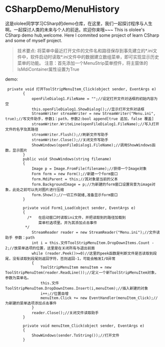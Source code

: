  # CSharpDemo/MenuHistory
这是ololee同学学习CSharp的demo仓库，在这里，我们一起探讨程序与人生啊。一起探讨人类的未来与个人的前途。欢迎你来哦~~~
This is ololee's CSharp demo hub,welcome.
Here I commited some project of learn CSharp and some of myself project.


 >技术要点: 将菜单中最近打开文件的文件名和路径保存到事先建立的*.ini文件中，软件启动时读取*.ini文件中的数据建立数组菜单，即可实现显示历史菜单的功能。
 > 注意：首先添加一个MenuStrip菜单控件，将主窗体的IsMdiContainer属性设置为True

demo:
```
 private void 打开ToolStripMenuItem_Click(object sender, EventArgs e)
        {
            openFileDialog1.FileName = "";//设定打开文件对话框的初始内容为空
            this.openFileDialog1.ShowDialog();//显示打开文件对话框
            StreamWriter streamWriter = new StreamWriter("Menu.ini", true);//写文件助手，参数1：path，参数2:bool append[true 追加，false 覆盖]
            streamWriter.WriteLine(openFileDialog1.FileName);//写入打开文件的名字及其路径
            streamWriter.Flush();//刷新文件写助手
            streamWriter.Close();//关闭文件写助手
            ShowWindows(openFileDialog1.FileName);//调用ShowWindows函数，显示图片
        }
        public void ShowWindows(string filename)
        {
            Image p = Image.FromFile(filename);//获得一个Image对象
            Form form = new Form();//新建一个form窗口
            form.MdiParent = this;//其对象是当前的父本
            form.BackgroundImage = p;//为新建的form窗口设置背景为image对象，此处之前可以先对图片进行压缩
            form.Show();//一切工作就绪,准备显示form窗口
        }

        private void Form1_Load(object sender, EventArgs e)
        {
          /*   在启动窗口时读取ini文件，并把读取到的路径加载到
               菜单栏选项里。并为其添加点击事件
         */
            StreamReader reader = new StreamReader("Menu.ini");//文件读助手 参数：path
            int i = this.文件ToolStripMenuItem.DropDownItems.Count - 2;//放菜单选项的位置，这里是在关闭所有与退出前面
            while (reader.Peek()>=0)//这里的peek函数是判断文件是否读取到段尾，没有读取到段尾则返回字符，否则返回-1，可能会触发I/O异常
            {
                ToolStripMenuItem menuItem = new ToolStripMenuItem(reader.ReadLine());//定义一个新ToolStripMenuItem对象，参数为菜单名。
                this.文件ToolStripMenuItem.DropDownItems.Insert(i,menuItem);//插入新建的对象
                i++;//位置自增
                menuItem.Click += new EventHandler(menuItem_Click);//为新建的菜单选项添加点击事件
            }
            reader.Close();//关闭文件读取助手
        }

        private void menuItem_Click(object sender, EventArgs e)
        {
            ShowWindows(sender.ToString());//打开文件
        }
```
